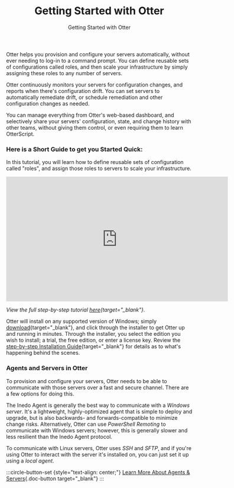 ﻿---
title: Getting Started with Otter
subtitle: Getting Started with Otter
keywords: otter
sequence: 100
show-related-content: false
---

<script type="text/javascript">
    setTimeout(function () {
        var a = document.createElement("script");
        var b = document.getElementsByTagName("script")[0];
        a.src = document.location.protocol + "//script.crazyegg.com/pages/scripts/0053/9152.js?" + Math.floor(new Date().getTime() / 3600000);
        a.async = true; a.type = "text/javascript"; b.parentNode.insertBefore(a, b)
    }, 1);
</script>

Otter helps you provision and configure your servers automatically, without ever needing to log-in to a command prompt. You can define reusable sets of configurations called roles, and then scale your infrastructure by simply assigning these roles to any number of servers.

Otter continuously monitors your servers for configuration changes, and reports when there's configuration drift. You can set servers to automatically remediate drift, or schedule remediation and other configuration changes as needed.

You can manage everything from Otter's web-based dashboard, and selectively share your servers' configuration, state, and change history with other teams, without giving them control, or even requiring them to learn OtterScript.

### Here is a Short Guide to get you Started Quick:

In this tutorial, you will learn how to define reusable sets of configuration called "roles", and assign those roles to servers to scale your infrastructure.

<iframe width="600" height="337" src="https://www.youtube.com/embed/QDbXlehaP4s" frameborder="0" allowfullscreen="true"></iframe>

*View the full step-by-step tutorial [here](/support/tutorials/otter/provisioning-and-configuring-servers-with-otter){target="_blank"}.*

Otter will install on any supported version of Windows; simply [download](/otter/download){target="_blank"}, and click through the installer to get Otter up and running in minutes. Through the installer, you select the edition you wish to install; a trial, the free edition, or enter a license key. Review the [step-by-step Installation Guide](/docs/otter/installation/installation-guide){target="_blank"} for details as to what's happening behind the scenes.

### Agents and Servers in Otter

To provision and configure your servers, Otter needs to be able to communicate with those servers over a fast and secure channel. There are a few options for doing this.

The Inedo Agent is generally the best way to communicate with a *Windows server*. It's a lightweight, highly-optimized agent that is simple to deploy and upgrade, but is also backwards- and forwards-compatible to minimize change risks. Alternatively, Otter can use *PowerShell Remoting* to communicate with Windows servers; however, this is generally slower and less resilient than the Inedo Agent protocol.

To communicate with Linux servers, Otter uses *SSH* and *SFTP*, and if you're using Otter to interact with the server it's installed on, you can just set it up using a *local agent*.

:::circle-button-set {style="text-align: center;"}
[Learn More About Agents & Servers](/docs/otter/administration/agents){.doc-button target="_blank"}
:::
